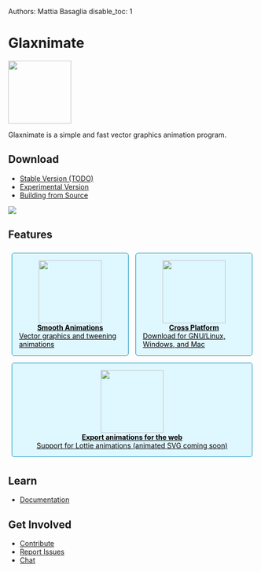 Authors: Mattia Basaglia
disable_toc: 1

<style>
.container
{
    text-align: center;
}

[role="main"] ul
{
    display: flex;
    list-style: none;
    justify-content: center;
    padding: 0;
    margin: 1.5em 0;
    flex-flow: row wrap;
}

[role="main"] ul li
{
    margin: 1ex;
}

[role="main"] ul li a
{
    background: #008cba;
    color: #fff;
    padding: 1ex;
    border-radius: 5px;
    white-space: nowrap;
}

[role="main"] ul li a:hover,
[role="main"] ul li a:focus
{
    background: #00526e;
    text-decoration: none;
}
[role="main"] ul li a:focus
{
    outline: thin dotted #008cba;
    outline-offset: 5px;
}

.cards {
    display: flex;
    justify-content: center;
    flex-flow: row wrap;
    align-items: stretch;
}

.card {
    display: flex;
    flex-flow: column;
    border: 1px solid #008cba;
    border-radius: 5px;
    background: #dff7ff;
    align-items: center;
    margin: .5em;
    padding: 1em;
    flex-grow: 1;
    flex-basis: 0;
    color: black;
}

.card img {
    width: 128px;
}

.card heading {
    font-weight: bold;
}
</style>

# Glaxnimate

<img src="/img/logo.svg" width="128" />

Glaxnimate is a simple and fast vector graphics animation program.


## Download

* [Stable Version (TODO)](download.md#stable-releases)
* [Experimental Version](download.md#development-snapshots)
* [Building from Source](contributing/read_me.md)

<img src="/img/screenshots/main_window.png" style="max-width: 100vw;"/>

## Features

<div class="cards">
    <a href="documentation/" class="card">
        <img src="/img/ui/icons/draw-bezier-curves.svg" />
        <heading>Smooth Animations</heading>
        <span>Vector graphics and tweening animations</span>
    </a>
    <a href="download/" class="card">
        <img src="/img/ui/icons/computer.svg" />
        <heading>Cross Platform</heading>
        <span>Download for GNU/Linux, Windows, and Mac</span>
    </a>
    <!--div class="card">
        <img src="/img/ui/icons/edit-paste.svg" />
        <span>Easily copy and paste shapes across applications</span>
    </div-->
    <a href="documentation/formats/" class="card">
        <img src="/img/ui/icons/internet-web-browser.svg" />
        <heading>Export animations for the web</heading>
        <span>Support for Lottie animations (animated SVG coming soon)</span>
    </a>
</div>

## Learn

* [Documentation](documentation/index.md)

## Get Involved

* [Contribute](contributing/index.md)
* [Report Issues](https://gitlab.com/mattia.basaglia/glaxnimate/-/issues)
* [Chat](https://t.me/Glaxnimate)
